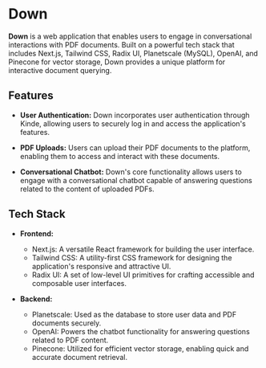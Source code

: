 # Down

**Down** is a web application that enables users to engage in conversational interactions with PDF documents. Built on a powerful tech stack that includes Next.js, Tailwind CSS, Radix UI, Planetscale (MySQL), OpenAI, and Pinecone for vector storage, Down provides a unique platform for interactive document querying.

## Features

- **User Authentication:** Down incorporates user authentication through Kinde, allowing users to securely log in and access the application's features.

- **PDF Uploads:** Users can upload their PDF documents to the platform, enabling them to access and interact with these documents.

- **Conversational Chatbot:** Down's core functionality allows users to engage with a conversational chatbot capable of answering questions related to the content of uploaded PDFs.

## Tech Stack

- **Frontend:**
  - Next.js: A versatile React framework for building the user interface.
  - Tailwind CSS: A utility-first CSS framework for designing the application's responsive and attractive UI.
  - Radix UI: A set of low-level UI primitives for crafting accessible and composable user interfaces.

- **Backend:**
  - Planetscale: Used as the database to store user data and PDF documents securely.
  - OpenAI: Powers the chatbot functionality for answering questions related to PDF content.
  - Pinecone: Utilized for efficient vector storage, enabling quick and accurate document retrieval.
